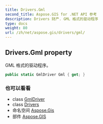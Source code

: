 ```yaml
---
title: Drivers.Gml
second_title: Aspose.GIS for .NET API 参考
description: Drivers 财产. GML 格式的驱动程序
type: docs
weight: 80
url: /zh/net/aspose.gis/drivers/gml/
---
```

## Drivers.Gml property

GML 格式的驱动程序。

```csharp
public static GmlDriver Gml { get; }
```

### 也可以看看

* class [GmlDriver](../../../aspose.gis.formats.gml/gmldriver/)
* class [Drivers](../)
* 命名空间 [Aspose.Gis](../../drivers/)
* 部件 [Aspose.GIS](../../../)


